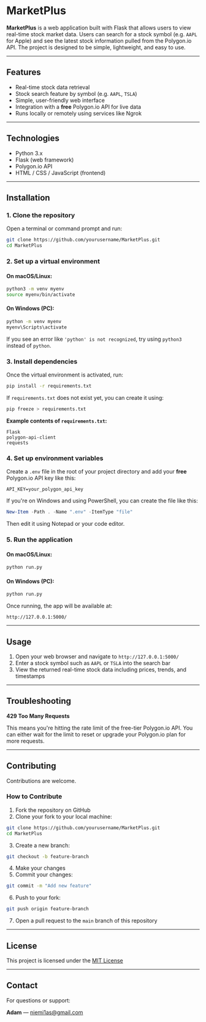 # MarketPlus

**MarketPlus** is a web application built with Flask that allows users to view real-time stock market data. Users can search for a stock symbol (e.g. `AAPL` for Apple) and see the latest stock information pulled from the Polygon.io API. The project is designed to be simple, lightweight, and easy to use.

---

## Features

- Real-time stock data retrieval  
- Stock search feature by symbol (e.g. `AAPL`, `TSLA`)  
- Simple, user-friendly web interface  
- Integration with a **free** Polygon.io API for live data  
- Runs locally or remotely using services like Ngrok  

---

## Technologies

- Python 3.x  
- Flask (web framework)  
- Polygon.io API  
- HTML / CSS / JavaScript (frontend)  

---

## Installation

### 1. Clone the repository

Open a terminal or command prompt and run:

```bash
git clone https://github.com/yourusername/MarketPlus.git
cd MarketPlus
```

### 2. Set up a virtual environment

#### On macOS/Linux:

```bash
python3 -m venv myenv
source myenv/bin/activate
```

#### On Windows (PC):

```bash
python -m venv myenv
myenv\Scripts\activate
```

If you see an error like `'python' is not recognized`, try using `python3` instead of `python`.

### 3. Install dependencies

Once the virtual environment is activated, run:

```bash
pip install -r requirements.txt
```

If `requirements.txt` does not exist yet, you can create it using:

```bash
pip freeze > requirements.txt
```

**Example contents of `requirements.txt`:**

```
Flask
polygon-api-client
requests
```

### 4. Set up environment variables

Create a `.env` file in the root of your project directory and add your **free** Polygon.io API key like this:

```
API_KEY=your_polygon_api_key
```

If you're on Windows and using PowerShell, you can create the file like this:

```powershell
New-Item -Path . -Name ".env" -ItemType "file"
```

Then edit it using Notepad or your code editor.

### 5. Run the application

#### On macOS/Linux:

```bash
python run.py
```

#### On Windows (PC):

```bash
python run.py
```

Once running, the app will be available at:

```
http://127.0.0.1:5000/
```

---

## Usage

1. Open your web browser and navigate to `http://127.0.0.1:5000/`
2. Enter a stock symbol such as `AAPL` or `TSLA` into the search bar
3. View the returned real-time stock data including prices, trends, and timestamps

---

## Troubleshooting

**429 Too Many Requests**

This means you're hitting the rate limit of the free-tier Polygon.io API. You can either wait for the limit to reset or upgrade your Polygon.io plan for more requests.

---

## Contributing

Contributions are welcome.

### How to Contribute

1. Fork the repository on GitHub  
2. Clone your fork to your local machine:

```bash
git clone https://github.com/yourusername/MarketPlus.git
cd MarketPlus
```

3. Create a new branch:

```bash
git checkout -b feature-branch
```

4. Make your changes  
5. Commit your changes:

```bash
git commit -m "Add new feature"
```

6. Push to your fork:

```bash
git push origin feature-branch
```

7. Open a pull request to the `main` branch of this repository

---

## License

This project is licensed under the [MIT License](LICENSE)

---

## Contact

For questions or support:

**Adam** — [niemi1as@gmail.com](mailto:niemi1as@gmail.com)
